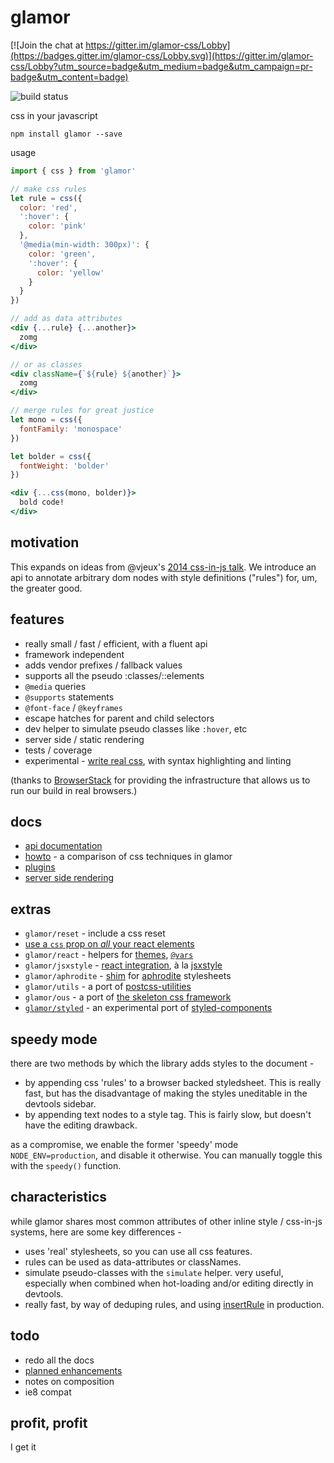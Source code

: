 # glamor

[![Join the chat at https://gitter.im/glamor-css/Lobby](https://badges.gitter.im/glamor-css/Lobby.svg)](https://gitter.im/glamor-css/Lobby?utm_source=badge&utm_medium=badge&utm_campaign=pr-badge&utm_content=badge)

![build status](https://travis-ci.org/threepointone/glamor.svg)

css in your javascript

`npm install glamor --save`

usage 
```jsx
import { css } from 'glamor'

// make css rules 
let rule = css({ 
  color: 'red',
  ':hover': {
    color: 'pink'
  },
  '@media(min-width: 300px)': {
    color: 'green',
    ':hover': {
      color: 'yellow'
    }
  }
})

// add as data attributes
<div {...rule} {...another}>
  zomg
</div>

// or as classes 
<div className={`${rule} ${another}`}>
  zomg
</div>

// merge rules for great justice 
let mono = css({
  fontFamily: 'monospace'
})

let bolder = css({
  fontWeight: 'bolder'
})

<div {...css(mono, bolder)}>
  bold code!
</div>

```

motivation
---

This expands on ideas from @vjeux's [2014 css-in-js talk](https://speakerdeck.com/vjeux/react-css-in-js).
We introduce an api to annotate arbitrary dom nodes with style definitions ("rules") for, um, the greater good.

features
---

- really small / fast / efficient, with a fluent api
- framework independent
- adds vendor prefixes / fallback values 
- supports all the pseudo :classes/::elements
- `@media` queries
- `@supports` statements
- `@font-face` / `@keyframes`
- escape hatches for parent and child selectors 
- dev helper to simulate pseudo classes like `:hover`, etc
- server side / static rendering
- tests / coverage
- experimental - [write real css](https://github.com/threepointone/glamor/blob/v3/docs/css.md), with syntax highlighting and linting 


(thanks to [BrowserStack](https://www.browserstack.com/) for providing the infrastructure that allows us to run our build in real browsers.)

docs 
---
- [api documentation](https://github.com/threepointone/glamor/blob/v3/docs/api.md)
- [howto](https://github.com/threepointone/glamor/blob/v3/docs/howto.md) - a comparison of css techniques in glamor
- [plugins](https://github.com/threepointone/glamor/blob/v3/docs/plugins.md)
- [server side rendering](https://github.com/threepointone/glamor/blob/v3/docs/server.md)

extras 
---

- `glamor/reset` - include a css reset
- [use a `css` prop on *all* your react elements](https://github.com/threepointone/glamor/blob/v3/docs/createElement.md)
- `glamor/react` - helpers for [themes](https://github.com/threepointone/glamor/blob/v3/docs/themes.md), [`@vars`](https://github.com/threepointone/glamor/blob/v3/docs/vars.md)
- `glamor/jsxstyle` - [react integration](https://github.com/threepointone/glamor/blob/v3/docs/jsxstyle.md), à la [jsxstyle](https://github.com/petehunt/jsxstyle/)
- `glamor/aphrodite` - [shim](https://github.com/threepointone/glamor/blob/v3/docs/aphrodite.md) for [aphrodite](https://github.com/Khan/aphrodite) stylesheets
- `glamor/utils` - a port of [postcss-utilities](https://github.com/ismamz/postcss-utilities)
- `glamor/ous` - a port of [the skeleton css framework](http://getskeleton.com)
- [`glamor/styled`](https://github.com/threepointone/glamor/blob/v3/docs/styled.md) - an experimental port of [styled-components](https://styled-components.com/)


speedy mode
---

there are two methods by which the library adds styles to the document -
- by appending css 'rules' to a browser backed styledsheet. This is really fast, but has the disadvantage of making the styles uneditable in the devtools sidebar.
- by appending text nodes to a style tag. This is fairly slow, but doesn't have the editing drawback.

as a compromise, we enable the former 'speedy' mode `NODE_ENV=production`, and disable it otherwise. You can manually toggle this with the `speedy()` function. 

characteristics
---

while glamor shares most common attributes of other inline style / css-in-js systems,
here are some key differences -

- uses 'real' stylesheets, so you can use all css features. 
- rules can be used as data-attributes or classNames. 
- simulate pseudo-classes with the `simulate` helper. very useful, especially when combined when hot-loading and/or editing directly in devtools.
- really fast, by way of deduping rules, and using [insertRule](https://developer.mozilla.org/en-US/docs/Web/API/CSSStyleSheet/insertRule) in production.


todo
---

- redo all the docs
- [planned enhancements](https://github.com/threepointone/glamor/issues?q=is%3Aopen+is%3Aissue+label%3Aenhancement)
- notes on composition
- ie8 compat

profit, profit
---

I get it
